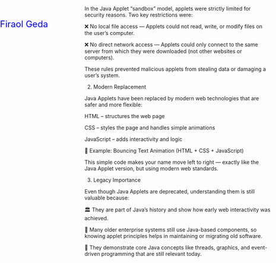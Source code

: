 In the Java Applet “sandbox” model, applets were strictly limited for security reasons. Two key restrictions were:

❌ No local file access — Applets could not read, write, or modify files on the user’s computer.

❌ No direct network access — Applets could only connect to the same server from which they were downloaded (not other websites or computers).

These rules prevented malicious applets from stealing data or damaging a user’s system.

2. Modern Replacement

Java Applets have been replaced by modern web technologies that are safer and more flexible:

HTML – structures the web page

CSS – styles the page and handles simple animations

JavaScript – adds interactivity and logic

🪩 Example: Bouncing Text Animation (HTML + CSS + JavaScript)

<!DOCTYPE html>
<html>
<head>
  <style>
    #text {
      position: absolute;
      left: 0;
      top: 100px;
      font-size: 24px;
      color: blue;
      animation: bounce 4s linear infinite;
    }

    @keyframes bounce {
      0% { left: 0; }
      50% { left: 80%; }
      100% { left: 0; }
    }
  </style>
</head>
<body>
  <div id="text">Firaol Geda</div>
</body>
</html>


This simple code makes your name move left to right — exactly like the Java Applet version, but using modern web standards.

3. Legacy Importance

Even though Java Applets are deprecated, understanding them is still valuable because:

🏛️ They are part of Java’s history and show how early web interactivity was achieved.

🧩 Many older enterprise systems still use Java-based components, so knowing applet principles helps in maintaining or migrating old software.

🧠 They demonstrate core Java concepts like threads, graphics, and event-driven programming that are still relevant today.
